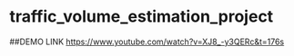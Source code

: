 # traffic_volume_estimation_project

##DEMO LINK
https://www.youtube.com/watch?v=XJ8_-y3QERc&t=176s
